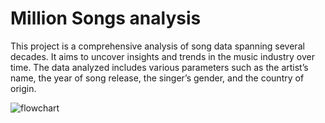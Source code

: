 # Million Songs analysis
This project is a comprehensive analysis of song data spanning several decades. It aims to uncover insights and trends in the music industry over time. The data analyzed includes various parameters such as the artist’s name, the year of song release, the singer’s gender, and the country of origin.


![flowchart](https://github.com/MhmedRjb/MillionSonganalysis/assets/72052305/af65906c-6741-486d-a890-83956b85f160)
